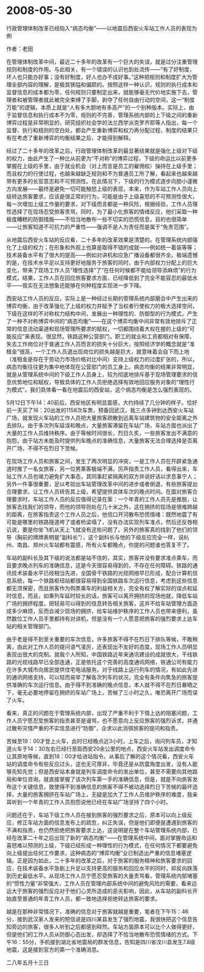 # 2008-05-30

行政管理体制改革已经陷入“病态均衡”――以地震后西安火车站工作人员的表现为例 

作者：老田

在管理体制改革中间，最近二十多年的改革有一个巨大的失误，就是过分注重管理规则和制度的作用。与此相关，有一个错误的认识也到处流传――“有了好制度，坏人也只能办好事；没有好制度，好人也办不成好事。”这种把规则和制度扩大为管理全部内容的理解，是极其狭隘和偏颇的。按照这样一种认识，规则的执行成本和监督信息的成本都为零，任何规则只要制定出来，就能够毫无代价地实施下去，管理者和被管理者就此被完全束缚了手脚，剥夺了任何自由行动的空间，这一“制度万能”的逻辑，本质上就是“人有多大胆地有多高产”的一个别种版本。实际上，由于监督信息和执行成本不为零，规则的不完善，管理系统内部的上下级之间的重新博弈过程是非常明显的，研究组织社会学的法兰西学派克罗齐耶等人指出，每一个监督、执行和规则的空白处，都会产生重新博弈和权力再分配过程，制度的结果只有在考虑了重新博弈的均衡结果之后，才能得到解释。

经过了二十多年的改革之后，行政管理体制改革的最显著结果就是强化上级对下级的权力，由此产生了一种比从前更为“不对称”的博弈过程，下级的命运比以前更多掌握在上级的手里，由于就业机会（对上而言是员工的雇佣权）操持在上级手里；而且权力的行使过程，也越来越缺乏规则和不为普通员工所了解，看起来也越来越带有更多的长官意志和不可预测性。在此情况下，下级的行为模式逐步向胆小谨微方向发展――最终是避免一切可能触怒上级的表现，本来，作为车站工作人员向上级转达旅客要求，应该是很正常的行为，可能是由于上级喜怒的不可预测性很大，每一次增加上级工作量的要求，对下级而言都是一种风险，根据经验，工作人员理性选择了在现场忍受旅客责骂，同时，为了最小化旅客的情绪反应，他们采取一种极度糟糕的防御措施――不恰当地散布一些不切实的恐慌信息，目的也很简单 ――让旅客知道不可抗力的严重性――强调不是人为责任而是属于“免责范围”。

从地震后西安火车站的反应看，二十多年的改革效果是清楚的，在管理系统内部强化了上级的权力；在形象和外观上也算是取得不错的成就――例如统一着装等等；技术装备水平有了很大的提高――例如对讲机和应急广播设备都很齐全。极端遗憾的是，在技术水平足以支持更好地服务于旅客的同时，由于内部权力分配上的巨大变化，带来了现场工作人员“理性选择”了“在任何时候都不能给领导添麻烦”的行为模式，结果，工作人员在回应旅客要求方面，已经降低到了完全不能容忍的最低水平――我实在无法想象还能够在何种程度实现进一步下降。

西安站工作人员的反应，实际上是一种经过长期的管理系统内部磨合中产生出来的博弈均衡，由于改革强化了上级的权力并赋予了当权者行使权力的极大选择空间，下级在这样的不对称权力结构中间，发展出一种理性的、防御型的行为模式，产生了一种不对称博弈中间的“病态均衡”――在这个博弈均衡中间非常有效地排斥了正常的信息流动渠道和现场管理所要求的赋权，一切都围绕着大权在握的上级的“可能反应”来表现。很显然，铁路这种公营部门，职工的就业和工资都相对有保障，失去工作岗位对于普通工作人员而言的损失十分巨大，按照经济学的概念就是“准租金”很高，一个工作人员退出现岗位的损失越是巨大，就意味着会自下而上地（准租金是存在于劳动力市场价格对比中间）支持上级权力的过度扩张的，所以，病态均衡往往更为集中地体现在公营部门的员工身上。病态均衡的结果非常明显，就是从管理系统中间的下级工作人员身上，较为彻底地排斥基于现场管理要求的信息优势地位和赋权，导致具体的工作人员拒绝选择有效地回应服务对象的“理性行为模式”。我们具体看一看在地震后的西安站，这个病态均衡是怎么强烈表现的。

5月12日下午14：40前后，西安地区有明显震感，大约持续了几分钟的样子。恰好前一天买了16：20出发的1158次车票，预备回武汉，我三点多钟到达西安火车站广场，就发现火车站的工作人员把大量旅客疏散到远离车站建筑物的安全距离之外去排队。由于多次列车延误和晚点，大量旅客滞留在车站广场，车站方面也派出了大量的工作人员维持秩序。由于等候时间很长，烈日久炙，一些旅客发出不满意的抱怨，由于站方未能及时提供列车晚点的准确信息，大量旅客无法合理选择是否离开广场，不得不在烈日下苦候。

在现场工作人员和旅客之间，发生了两次明显的冲突，一是工作人员在开辟紧急通道时推了一名女旅客，另一位男乘客极端不满，厉声指责工作人员，看得出来，车站工作人员也竭力避免扩大事态，其同事赶紧隔离的双方并说好话以求息事宁人；另外一件事很重要，足以考验出车站管理改革中间的进步或者倒退，有些旅客提出合理要求，让工作人员转告其上级，希望提供具体车次的晚点时间。在面对旅客合理要求时，车站工作人员的反应值得记录在案：一个年青的工作人员先是推脱，让旅客去找我们的领导，而他的领导则处在几十米之外，这在拥挤的现场是很难跨越的距离，在旅客指责这个工作人员之后，他信口开河散布恐慌情绪：既然地震了有可能是哪里的铁路隧道垮了或者桥梁塌了，没有办法实现列车准点，然后还反唇相讥说，要是你坐飞机从天上飞就没有这些问题了。另外的旅客真的找到了他们的领导（胸前的牌牌表明是“副科长”），这个副科长与他的下级反应完全一样，说杭州、南昌、郑州火车站都有震感，所有火车都晚点，你提的问题谁也答复不了。

车站的副科长及其下级的说法都是站不住的，其实，旅客并没有要求准点乘车，而且要求晚点列车的准确信息，这是今天很容易得到的，不存在任何障碍。铁路的通讯技术装备水平已经相当先进，全国骨干铁路的光缆网络早已形成，配合计算机信息系统，每一个铁路枢纽站都很容易得到全国铁路车次运行信息，考虑到这些信息都无须保密，而且旅客作为购票乘车的利益相关方，完全有权了解实际的误点和延时信息，而且，如果列车延时较长的话，旅客可以离开拥挤的现场他就，降低车站广场的拥挤程度。把轻易可以得到的信息转告相关旅客，这并不给车站管理方面造成多少麻烦，反而会减少现场的拥挤，给车站维护秩序的工作人员也带来便利，虽然数位工作人员手里都持有对讲机，但是没有一个人愿意把旅客的强烈要求上达车站的相关管理部门。

由于老是得不到至关重要的车次信息，许多旅客不得不在烈日下排队等候，不敢稍离，由此对工作人员的提问语气凌厉，还表现出不友好的态度，现场工作人员明显表现出很大的克制。就我个人所知，中国铁路近年来通讯建设的成就很大，干线铁路的光缆线路早已全部连通，正是依托这个完善的高度通讯网络，铁通公司有能力在许多大城市向居民提供住宅电话服务。对于线路上运行列车的情况，有如此先进的通讯网络支持，可以轻而易举了解各次列车的状况，完全有条件向焦急的旅客提供准确的车次运行信息。由于得不到准确的晚点信息，本人就不得不在烈日暴晒之下，毫无必要地停留在拥挤的车站广场上，苦候了三小时之久，唯恐离开广场而误了火车。

看来，真正的问题在于管理系统内部，出现了严重不利于下情上达的阻塞问题，工作人员宁愿忍受旅客的指责甚至是谩骂，也不愿意向上反应旅客的强烈诉求，并通过散布灾情严重的不实信息进行“防御”，企求以此消弭旅客的提问和指责。

苦候至19：00才登上火车，此时已经晚点近3小时。上车之后，询问列车员，才知道火车于14：30左右已经行至距西安20余公里的地点，西安火车站发出调度命令让其原地等候，直到18：00才给进站指令。从事后了解的这个情况看，西安火车站的调度命令有些反应过头，这也无可厚非，毕竟还是从防震角度出发，没有人能够先知先觉；但是西安站本身就是列车调度命令的发出单位，甚至不需要向其他路局和单位咨询，就直接掌握了该次列车第一手的准确信息，但是，就是不向旅客发布这个关键信息，致使得不到准确信息的旅客不得不被动选择烈日下苦候的最坏选择，大量的旅客拥挤在车站广场上，无疑是加大了工作人员维护秩序的难度，我亲耳听到一个年青的工作人员抱怨说他已经在车站广场坚持了四个小时。

问题还在于，车站下级工作人员在接到旅客的强烈要求之后，原本可以向上级反应，修正车站方面的信息发布上的疏忽，纠正失误，但是他们即便是遭遇到旅客的不满和指责，也仍然拒绝把旅客要求上达，这说明是在整个车站管理系统内部，已经在改革二十年之后出现了新的“病态均衡”――在管理系统中间，面对掌握命运和喜怒难以预测的上级，下级已经形成一种理性的行为模式，在任何情况下都要避免向上级提出任何工作要求，这种病态的“博弈均衡”业已制造出严重的信息堵塞逻辑。正是因为如此，二十多年的改革之后，对于旅客的服务精神和旅客要求的回应，在技术装备水平急剧上升足以支持更高的服务和回应水平的同时，却反向跌落到历史最低水平。从现场工作人员宁愿忍受旅客的大量责骂看，管理系统内部堵塞的“惯性力量”非常强大，工作人员在管理内部系统中间的避免风险的需要，看来远远大于旅客的强烈反应对于他们心灵所造成的恶劣影响，因此，从车站的副科长开始直至普通的年青工作人员，都一致地选择拒绝转达旅客的要求。

越是在那种非常情况下，准确的信息对于旅客就越是重要，笔者在下午15：46分，接到武汉家人发来的短信说是四川某县发生了强烈地震，我很快把这个信息告知旁边的旅客，很多人听到之后都感到释然。车站方面原本可以比个人做得更好，但是他们的工作人员从防御心态出发，却选择了不恰当地散布恐慌情绪的方式。下午16：55分，手机接到湖北省地震局的群发信息，告知是四川省汶川县发生7.8级地震，这是接到官方的第一个准确消息。

二八年五月十三日
